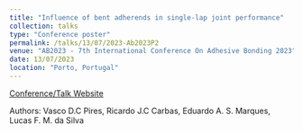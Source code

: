 ```yaml
---
title: "Influence of bent adherends in single-lap joint performance"
collection: talks
type: "Conference poster"
permalink: /talks/13/07/2023-Ab2023P2
venue: "AB2023 - 7th International Conference On Adhesive Bonding 2023"
date: 13/07/2023
location: "Porto, Portugal"
---
```


[Conference/Talk Website](https://fe.up.pt/abconference/2023/)

Authors: Vasco D.C Pires, Ricardo J.C Carbas, Eduardo A. S. Marques, Lucas F. M. da Silva 
